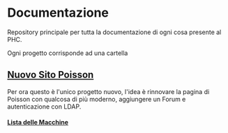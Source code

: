 # Documentazione

Repository principale per tutta la documentazione di ogni cosa presente al PHC. 

Ogni progetto corrisponde ad una cartella

## [Nuovo Sito Poisson](./nuovo-sito-poisson)

Per ora questo è l'unico progetto nuovo, l'idea è rinnovare la pagina di Poisson con qualcosa di più moderno, aggiungere un Forum e autenticazione con LDAP.

#### [Lista delle Macchine](./macchine)